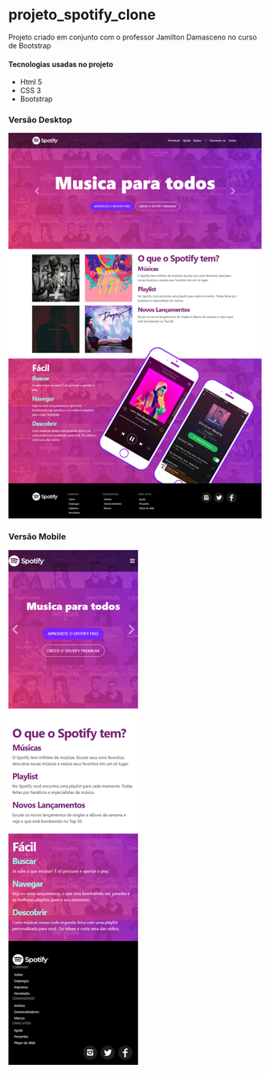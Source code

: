 # projeto_spotify_clone
Projeto criado em conjunto com o professor Jamilton Damasceno no curso de Bootstrap

#### Tecnologias usadas no projeto

  * Html 5
  * CSS 3
  * Bootstrap

### Versão Desktop
![Print Desktop](imagens/Print_Versao_Desktop.png)

### Versão Mobile
![Print Mobile](imagens/Print_Versao_Mobile.png)

